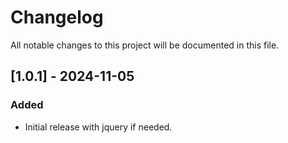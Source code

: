 # Changelog

All notable changes to this project will be documented in this file.

## [1.0.1] - 2024-11-05
### Added
- Initial release with jquery if needed.

